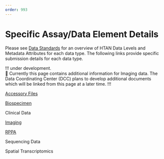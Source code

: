 ```yaml
---
order: 993
---
```


# Specific Assay/Data Element Details

Please see [Data Standards](https://data.humantumoratlas.org/standards) for an overview of HTAN Data Levels and Metadata Attributes for each data type. The following links provide specific submission details for each data type.  

!!! under development.  
:construction: Currently this page contains additional information for Imaging data.  The Data Coordinating Center (DCC) plans to develop additional documents which will be linked from this page at a later time.
!!!

[Accessory Files](https://docs.google.com/document/d/1c7WPfgOpjd8B44LDccuR4quwrVXg3yhGQlbQ6Bp4p7Q/edit?usp=sharing)

[Biospecimen](https://docs.google.com/document/d/1uywrFE7dioO5o6OXRxBrG6HMDM1-eepDN43qEPVLOD0/edit?usp=sharing)

Clinical Data

[Imaging](https://docs.google.com/document/d/1iNicigsSytekEQLkmeNJd2NOJ9VTKzBDfYj3BmvGcro/edit#heading=h.b6j67xcu50c2)

[RPPA](https://docs.google.com/document/d/1UznHRELT6TlPa7vtgCKKeDZ1jeAhAhdRjuBRmzu-Oss/edit?usp=sharing)

Sequencing Data

Spatial Transcriptomics


